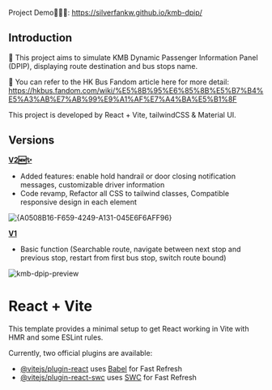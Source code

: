 Project Demo🔗👉🏻: https://silverfankw.github.io/kmb-dpip/

## Introduction
🚏 This project aims to simulate KMB Dynamic Passenger Information Panel (DPIP), displaying route destination and bus stops name.

👀 You can refer to the HK Bus Fandom article here for more detail: https://hkbus.fandom.com/wiki/%E5%8B%95%E6%85%8B%E5%B7%B4%E5%A3%AB%E7%AB%99%E9%A1%AF%E7%A4%BA%E5%B1%8F

This project is developed by React + Vite, tailwindCSS & Material UI.


## Versions
<ins>**V2🆕✨**</ins>
- Added features: enable hold handrail or door closing notification messages, customizable driver information
- Code revamp, Refactor all CSS to tailwind classes, Compatible responsive design in each element
  
![{A0508B16-F659-4249-A131-045E6F6AFF96}](https://github.com/user-attachments/assets/f93b9e7e-48d1-42f6-8ac7-a6a46e19a385)


<ins>**V1**</ins> 
- Basic function (Searchable route, navigate between next stop and previous stop, restart from first bus stop, switch route bound)
  
![kmb-dpip-preview](https://github.com/silverfankw/kmb-dpip/assets/36290205/5ebe8197-7bc4-4733-90ae-05605996ab06)


# React + Vite

This template provides a minimal setup to get React working in Vite with HMR and some ESLint rules.

Currently, two official plugins are available:

- [@vitejs/plugin-react](https://github.com/vitejs/vite-plugin-react/blob/main/packages/plugin-react/README.md) uses [Babel](https://babeljs.io/) for Fast Refresh
- [@vitejs/plugin-react-swc](https://github.com/vitejs/vite-plugin-react-swc) uses [SWC](https://swc.rs/) for Fast Refresh

